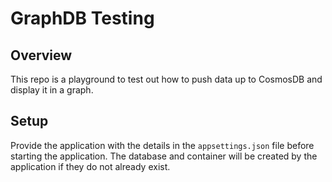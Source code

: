 # GraphDB Testing

## Overview
This repo is a playground to test out how to push data up to CosmosDB and display it in a graph.

## Setup
Provide the application with the details in the `appsettings.json` file before starting the application. The database and container will be created by the application if they do not already exist.
